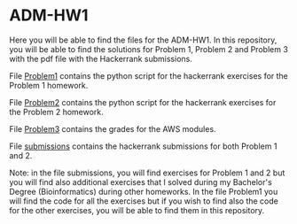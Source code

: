 # ADM-HW1

Here you will be able to find the files for the ADM-HW1. 
In this repository, you will be able to find the solutions for Problem 1, Problem 2 and Problem 3 with the pdf file with the Hackerrank submissions.

File [Problem1](https://github.com/Stinoo01/ADM-HW1/blob/main/Problem1.py) contains the python script for the hackerrank exercises for the Problem 1 homework. 

File [Problem2](https://github.com/Stinoo01/ADM-HW1/blob/main/Problem2.py) contains the python script for the hackerrank exercises for the Problem 2 homework.

File [Problem3](https://github.com/Stinoo01/ADM-HW1/blob/main/problem3.pdf) contains the grades for the AWS modules.

File [submissions](https://github.com/Stinoo01/ADM-HW1/blob/main/submissions.pdf) contains the hackerrank submissions for both Problem 1 and 2.

Note: in the file submissions, you will find exercises for Problem 1 and 2 but you will find also additional exercises that I solved during my Bachelor's Degree (Bioinformatics) during other homeworks. In the file Problem1 you will find the code for all the exercises but if you wish to find also the code for the other exercises, you will be able to find them in this repository. 

